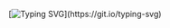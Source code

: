 [![Typing SVG](https://readme-typing-svg.herokuapp.com?font=Akshar&duration=6000&color=F70000&center=true&vCenter=true&multiline=true&height=100&lines=Hi+my+name+is+Momin.;I+am+looking+for+a+Data+Sceince+internship+position!)](https://git.io/typing-svg)

